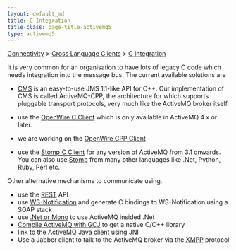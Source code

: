 ```yaml
---
layout: default_md
title: C Integration 
title-class: page-title-activemq5
type: activemq5
---
```


[Connectivity](connectivity) > [Cross Language Clients](cross-language-clients) > [C Integration](c-integration)


It is very common for an organisation to have lots of legacy C code which needs integration into the message bus. The current available solutions are

*   [CMS](#) is an easy-to-use JMS 1.1-like API for C++. Our implementation of CMS is called ActiveMQ-CPP, the architecture for which supports pluggable transport protocols, very much like the ActiveMQ broker itself.
*   use the [OpenWire C Client](openwire-c-client) which is only available in ActiveMQ 4.x or later.
*   we are working on the [OpenWire CPP Client](openwire-cpp-client)

*   use the [Stomp C Client](http://stomp.codehaus.org/C) for any version of ActiveMQ from 3.1 onwards. You can also use [Stomp](http://stomp.codehaus.org/) from many other languages like .Net, Python, Ruby, Perl etc.

Other alternative mechanisms to communicate using.

*   use the [REST](rest) API
*   use [WS-Notification](http://servicemix.org/WS+Notification) and generate C bindings to WS-Notification using a SOAP stack
*   use [.Net or Mono](how-do-i-access-activemq-from-csharp-or-dotnet) to use ActiveMQ insided .Net
*   [Compile ActiveMQ with GCJ](compile-activemq-with-gcj) to get a native C/C++ library
*   link to the ActiveMQ Java client using JNI
*   Use a Jabber client to talk to the ActiveMQ broker via the [XMPP](xmpp) protocol

